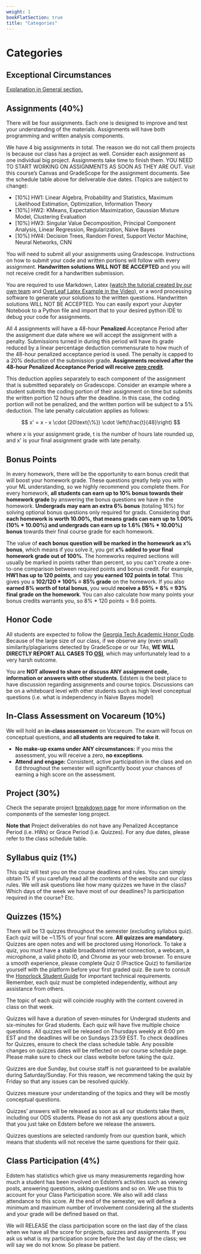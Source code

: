 ```yaml
---
weight: 1
bookFlatSection: true
title: "Categories"
---
```



<script type="text/javascript" async
  src="https://cdnjs.cloudflare.com/ajax/libs/mathjax/2.7.7/MathJax.js?config=TeX-MML-AM_CHTML">
</script>
# Categories

## Exceptional Circumstances

[Explanation in General section.](/docs/guidelines/general/index.html#exceptional-circumstances)

## Assignments (40%)

There will be four assignments. Each one is designed to improve and test your understanding of the materials. Assignments will have both programming and written analysis components.

We have 4 big assignments in total. The reason we do not call them projects is because our class has a project as well. Consider each assignment as one individual big project. Assignments take time to finish them. YOU NEED TO START WORKING ON ASSIGNMENTS AS SOON AS THEY ARE OUT. Visit this course’s Canvas and GradeScope for the assignment documents. See the schedule table above for deliverable due dates. (Topics are subject to change):

- [10%] HW1: Linear Algebra, Probability and Statistics, Maximum Likelihood Estimation, Optimization, Information Theory
- [10%] HW2: KMeans, Expectation Maximization, Gaussian Mixture Model, Clustering Evaluation
- [10%] HW3: Singular Value Decomposition, Principal Component Analysis, Linear Regression, Regularization, Naive Bayes
- [10%] HW4: Decision Trees, Random Forest, Support Vector Machine, Neural Networks, CNN

You will need to submit all your assignments using Gradescope. Instructions on how to submit your code and written portions will follow with every assignment. **Handwritten solutions WILL NOT BE ACCEPTED** and you will not receive credit for a handwritten submission.

You are required to use Markdown, Latex ([watch the tutorial created by our own team](https://cdnapisec.kaltura.com/p/2019031/sp/201903100/embedIframeJs/uiconf_id/32364501/partner_id/2019031?iframeembed=true&playerId=kaltura_player&entry_id=1_gsz97f3l&flashvars[streamerType]=auto&amp;flashvars[localizationCode]=en&amp;flashvars[leadWithHTML5]=true&amp;flashvars[sideBarContainer.plugin]=true&amp;flashvars[sideBarContainer.position]=left&amp;flashvars[sideBarContainer.clickToClose]=true&amp;flashvars[chapters.plugin]=true&amp;flashvars[chapters.layout]=vertical&amp;flashvars[chapters.thumbnailRotator]=false&amp;flashvars[streamSelector.plugin]=true&amp;flashvars[EmbedPlayer.SpinnerTarget]=videoHolder&amp;flashvars[dualScreen.plugin]=true&amp;flashvars[hotspots.plugin]=1&amp;flashvars[Kaltura.addCrossoriginToIframe]=true&amp;&wid=1_147v4r0r) and [OverLeaf Latex Example in the Video](https://www.overleaf.com/read/fnpmvchnfqmp)), or a word processing software to generate your solutions to the written questions. Handwritten solutions WILL NOT BE ACCEPTED. You can easily export your Jupyter Notebook to a Python file and import that to your desired python IDE to debug your code for assignments.

All 4 assignments will have a 48-hour **Penalized** Acceptance Period after the assignment due date where we will accept the assignment with a penalty. Submissions turned in during this period will have its grade reduced by a linear percentage deduction commensurate to how much of the 48-hour penalized acceptance period is used. The penalty is capped to a 20% deduction of the submission grade. **Assignments received after the 48-hour Penalized Acceptance Period will receive <u>zero credit</u>**. 

This deduction applies separately to each component of the assignment that is submitted separately on Gradescope. Consider an example where a student submits the coding portion of their assignment on time but submits the written portion 12 hours after the deadline. In this case, the coding portion will not be penalized, and the written portion will be subject to a 5% deduction. The late penalty calculation applies as follows:

$$
x' = x - x \cdot (20\text{\%}) \cdot \left(\frac{t}{48}\right)
$$

where x is your assignment grade, t is the number of hours late rounded up, and x' is your final assignment grade with late penalty.

## Bonus Points

In every homework, there will be the opportunity to earn bonus credit that will boost your homework grade. These questions greatly help you with your ML understanding, so we highly recommend you complete them. For every homework, **all students can earn up to 10% bonus towards their homework grade** by answering the bonus questions we have in the homework. **Undergrads may earn an extra 6% bonus** (totaling 16%) for solving optional bonus questions only required for grads. Considering that **each homework is worth 10.00%, that means grads can earn up to 1.00% (10% * 10.00%) and undergrads can earn up to 1.6% (16% * 10.00%) bonus** towards their final course grade for each homework.
 
The value of **each bonus question will be marked in the homework as x% bonus**, which means if you solve it, you get **x% added to your final homework grade out of 100%**. The homeworks required sections will usually be marked in points rather than percent, so you can't create a one-to-one comparison between required points and bonus credit. For example, **HW1 has up to 120 points**, and say **you earned 102 points in total**. This gives you a **102/120 * 100% = 85% grade** on the homework. If you also **earned 8% worth of total bonus**, you would **receive a 85% + 8% = 93% final grade on the homework**. You can also calculate how many points your bonus credits warrants you, so 8% * 120 points = 9.6 points.

## Honor Code

All students are expected to follow the [Georgia Tech Academic Honor Code](http://policylibrary.gatech.edu/student-affairs/academic-honor-code). Because of the large size of our class, if we observe any (even small) similarity/plagiarisms detected by GradeScope or our TAs, **WE WILL DIRECTLY REPORT ALL CASES TO [OSI](https://osi.gatech.edu/)**, which may unfortunately lead to a very harsh outcome.

You are **NOT allowed to share or discuss ANY assignment code, information or answers with other students**. Edstem is the best place to have discussion regarding assignments and course topics. Discussions can be on a whiteboard level with other students such as high level conceptual questions (i.e. what is independency in Naive Bayes model)

## In-Class Assessment on Vocareum (10%)

We will hold an **in-class assessment** on Vocareum. The exam will focus on conceptual questions, and **all students are required to take it**.

- **No make-up exams under ANY circumstances:** If you miss the assessment, you will receive a zero, **no exceptions**.  
- **Attend and engage:** Consistent, active participation in the class and on Ed throughout the semester will significantly boost your chances of earning a high score on the assessment.


## Project (30%)

Check the separate project [breakdown page](/docs/grading/project-breakdown/) for more information on the components of the semester long project.

**Note that** Project deliverables do not have any Penalized Acceptance Period (i.e. HWs) or Grace Period (i.e. Quizzes). For any due dates, please refer to the class schedule table. 

## Syllabus quiz (1%)

This quiz will test you on the course deadlines and rules. You can simply obtain 1% if you carefully read all the contents of the website and our class rules. We will ask questions like how many quizzes we have in the class? Which days of the week we have most of our deadlines? Is participation required in the course? Etc.

## Quizzes (15%)

There will be 13 quizzes throughout the semester (excluding syllabus quiz). Each quiz will be ~1.15% of your final score. **All quizzes are mandatory.** Quizzes are open notes and will be proctored using Honorlock. To take a quiz, you must have a stable broadband internet connection, a webcam, a microphone, a valid photo ID, and Chrome as your web browser. To ensure a smooth experience, please complete Quiz 0 (Practice Quiz) to familiarize yourself with the platform before your first graded quiz. Be sure to consult the [Honorlock Student Guide](https://gatech.service-now.com/home?id=kb_article_view&sysparm_article=KB0026035) for important technical requirements. Remember, each quiz must be completed independently, without any assistance from others.

The topic of each quiz will coincide roughly with the content covered in class on that week.

Quizzes will have a duration of seven-minutes for Undergrad students and six-minutes for Grad students. Each quiz will have five multiple choice questions . All quizzes will be released on Thursdays weekly at 6:00 pm EST and the deadlines will be on Sundays 23:59 EST. To check deadlines for Quizzes, ensure to check the class schedule table. Any possible changes on quizzes dates will be reflected on our course schedule page. Please make sure to check our class website before taking the quiz.

Quizzes are due Sunday, but course staff is not guaranteed to be available during Saturday/Sunday. For this reason, we recommend taking the quiz by Friday so that any issues can be resolved quickly.

Quizzes measure your understanding of the topics and they will be mostly conceptual questions.

Quizzes’ answers will be released as soon as all our students take them, including our ODS students. Please do not ask any questions about a quiz that you just take on Edstem before we release the answers.

Quizzes questions are selected randomly from our question bank, which means that students will not receive the same questions for their quiz.

## Class Participation (4%)

Edstem has statistics which give us many measurements regarding how much a student has been involved on Edstem’s activities such as viewing posts, answering questions, asking questions and so on. We use this to account for your Class Participation score. We also will add class attendance to this score. At the end of the semester, we will define a minimum and maximum number of involvement considering all the students and your grade will be defined based on that.

We will RELEASE the class participation score on the last day of the class when we have all the score for projects, quizzes and assignments. If you ask us what is my participation score before the last day of the class; we will say we do not know. So please be patient.

<!-- ## Grade Calculator

Grade calculation can be slightly complicated considering we have different types of bonus questions. Our last semester students created this [Grade Calculator Excel Sheet](/other/ml-grade-calculator.xlsx). Please give it a try to calculate your grade along the way. -->
